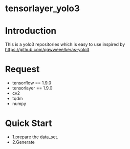 # tensorlayer_yolo3
Introduction
=
This is a yolo3 repositories which is easy to use inspired by https://github.com/qqwweee/keras-yolo3

Request
=
* tensorflow == 1.9.0<br>
* tensorlayer == 1.9.0<br>
* cv2<br>
* tqdm<br>
* numpy<br>

Quick Start
=
* 1.prepare the data_set.
* 2.Generate
